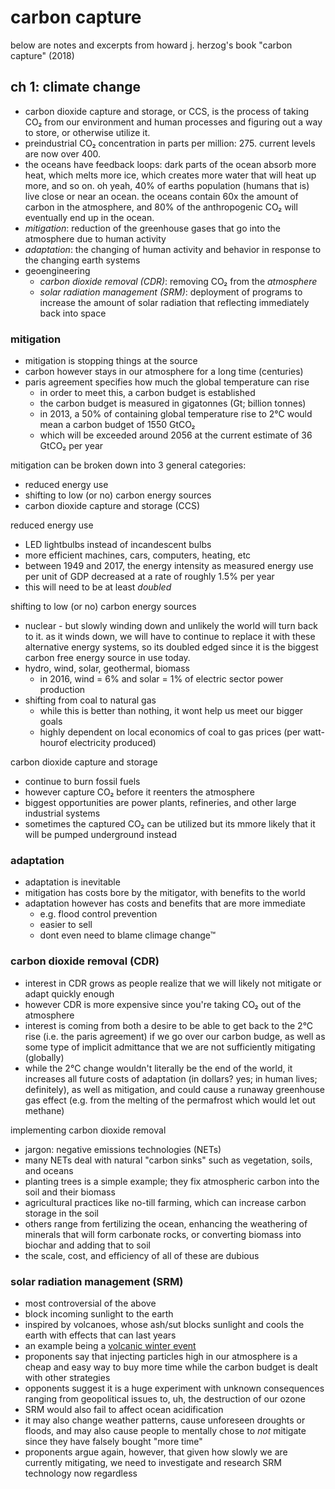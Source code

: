 # carbon capture

below are notes and excerpts from howard j. herzog's book "carbon capture" (2018)

## ch 1: climate change

* carbon dioxide capture and storage, or CCS, is the process of taking CO₂ from our environment and human processes and figuring out a way to store, or otherwise utilize it.
* preindustrial CO₂ concentration in parts per million: 275.  current levels are now over 400.
* the oceans have feedback loops: dark parts of the ocean absorb more heat, which melts more ice, which creates more water that will heat up more, and so on. oh yeah, 40% of earths population (humans that is) live close or near an ocean. the oceans contain 60x the amount of carbon in the atmosphere, and 80% of the anthropogenic CO₂ will eventually end up in the ocean.
* _mitigation_: reduction of the greenhouse gases that go into the atmosphere due to human activity
* _adaptation_: the changing of human activity and behavior in response to the changing earth systems
* geoengineering
  * _carbon dioxide removal (CDR)_: removing CO₂ from the _atmosphere_
  * _solar radiation management (SRM)_: deployment of programs to increase the amount of solar radiation that reflecting immediately back into space

### mitigation

* mitigation is stopping things at the source
* carbon however stays in our atmosphere for a long time (centuries)
* paris agreement specifies how much the global temperature can rise
  * in order to meet this, a carbon budget is established
  * the carbon budget is measured in gigatonnes (Gt; billion tonnes)
  * in 2013, a 50% of containing global temperature rise to 2°C would mean a carbon budget of 1550 GtCO₂
  * which will be exceeded around 2056 at the current estimate of 36 GtCO₂ per year

mitigation can be broken down into 3 general categories:
* reduced energy use
* shifting to low (or no) carbon energy sources
* carbon dioxide capture and storage (CCS)


reduced energy use
* LED lightbulbs instead of incandescent bulbs
* more efficient machines, cars, computers, heating, etc
* between 1949 and 2017, the energy intensity as measured energy use per unit of GDP decreased at a rate of roughly 1.5% per year
* this will need to be at least _doubled_

shifting to low (or no) carbon energy sources
* nuclear - but slowly winding down and unlikely the world will turn back to it. as it winds down, we will have to continue to replace it with these alternative energy systems, so its doubled edged since it is the biggest carbon free energy source in use today.
* hydro, wind, solar, geothermal, biomass
    * in 2016, wind = 6% and solar = 1% of electric sector power production
* shifting from coal to natural gas
  * while this is better than nothing, it wont help us meet our bigger goals
  * highly dependent on local economics of coal to gas prices (per watt-hourof electricity produced)

carbon dioxide capture and storage
* continue to burn fossil fuels
* however capture CO₂ before it reenters the atmosphere
* biggest opportunities are power plants, refineries, and other large industrial systems
* sometimes the captured CO₂ can be utilized but its mmore likely that it will be pumped underground instead

### adaptation

* adaptation is inevitable
* mitigation has costs bore by the mitigator, with benefits to the world
* adaptation however has costs and benefits that are more immediate
  * e.g. flood control prevention
  * easier to sell
  * dont even need to blame climage change™

### carbon dioxide removal (CDR)

* interest in CDR grows as people realize that we will likely not mitigate or adapt quickly enough
* however CDR is more expensive since you're taking CO₂ out of the atmosphere
* interest is coming from both a desire to be able to get back to the 2°C rise (i.e. the paris agreement) if we go over our carbon budge, as well as some type of implicit admittance that we are not sufficiently mitigating (globally)
* while the 2°C change wouldn't literally be the end of the world, it increases all future costs of adaptation (in dollars? yes; in human lives; definitely), as well as mitigation, and could cause a runaway greenhouse gas effect (e.g. from the melting of the permafrost which would let out methane)

implementing carbon dioxide removal

* jargon: negative emissions technologies (NETs)
* many NETs deal with natural "carbon sinks" such as vegetation, soils, and oceans
* planting trees is a simple example; they fix atmospheric carbon into the soil and their biomass
* agricultural practices like no-till farming, which can increase carbon storage in the soil
* others range from fertilizing the ocean, enhancing the weathering of minerals that will form carbonate rocks, or converting biomass into biochar and adding that to soil
* the scale, cost, and efficiency of all of these are dubious

### solar radiation management (SRM)

* most controversial of the above
* block incoming sunlight to the earth
* inspired by volcanoes, whose ash/sut blocks sunlight and cools the earth with effects that can last years
* an example being a [volcanic winter event](https://en.wikipedia.org/wiki/Year_Without_a_Summer)
* proponents say that injecting particles high in our atmosphere is a cheap and easy way to buy more time while the carbon budget is dealt with other strategies
* opponents suggest it is a huge experiment with unknown consequences ranging from geopolitical issues to, uh, the destruction of our ozone
* SRM would also fail to affect ocean acidification
* it may also change weather patterns, cause unforeseen droughts or floods, and may also cause people to mentally chose to _not_ mitigate since they have falsely bought "more time"
* proponents argue again, however, that given how slowly we are currently mitigating, we need to investigate and research SRM technology now regardless
